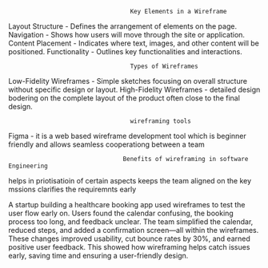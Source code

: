                                       Key Elements in a Wireframe
Layout Structure - Defines the arrangement of elements on the page.
Navigation - Shows how users will move through the site or application.
Content Placement - Indicates where text, images, and other content will be positioned.
Functionality - Outlines key functionalities and interactions.
                    
                                      Types of Wireframes
Low-Fidelity Wireframes - Simple sketches focusing on overall structure without specific design or layout.
High-Fidelity Wireframes - detailed design bodering on the complete layout of the product often close to the final design.

                                      wireframing tools
Figma -  it is a web based wireframe development tool which is beginner friendly and allows seamless cooperationg between a team 

                                    Benefits of wireframing in software Engineering
helps in priotisatioin of certain aspects
keeps the team aligned on the key mssions
clarifies the requiremnts early

A startup building a healthcare booking app used wireframes to test the user flow early on. Users found the calendar confusing, the booking process too long, and feedback unclear. The team simplified the calendar, reduced steps, and added a confirmation screen—all within the wireframes. These changes improved usability, cut bounce rates by 30%, and earned positive user feedback. This showed how wireframing helps catch issues early, saving time and ensuring a user-friendly design.
